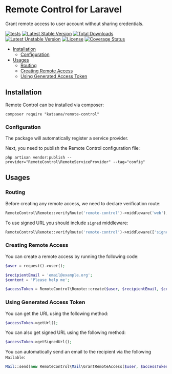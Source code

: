 Remote Control for Laravel
===================

Grant remote access to user account without sharing credentials.

[![tests](https://github.com/katsana/remote-control/workflows/tests/badge.svg?branch=1.x)](https://github.com/katsana/remote-control/actions?query=branch%3A1.x+workflow%3Atests)
[![Latest Stable Version](https://poser.pugx.org/katsana/remote-control/v/stable)](https://packagist.org/packages/katsana/remote-control)
[![Total Downloads](https://poser.pugx.org/katsana/remote-control/downloads)](https://packagist.org/packages/katsana/remote-control)
[![Latest Unstable Version](https://poser.pugx.org/katsana/remote-control/v/unstable)](https://packagist.org/packages/katsana/remote-control)
[![License](https://poser.pugx.org/katsana/remote-control/license)](https://packagist.org/packages/katsana/remote-control)
[![Coverage Status](https://coveralls.io/repos/github/katsana/remote-control/badge.svg?branch=master)](https://coveralls.io/github/katsana/remote-control?branch=master)

* [Installation](#installation)
    - [Configuration](#configuration)
* [Usages](#usages)
    - [Routing](#routing)
    - [Creating Remote Access](#creating-remote-access)
    - [Using Generated Access Token](#using-generated-access-token)

## Installation

Remote Control can be installed via composer:

```
composer require "katsana/remote-control"
```

### Configuration

The package will automatically register a service provider.

Next, you need to publish the Remote Control configuration file:

```
php artisan vendor:publish --provider="RemoteControl\RemoteServiceProvider" --tag="config"
```

## Usages

### Routing

Before creating any remote access, we need to declare verification route:

```php
RemoteControl\Remote::verifyRoute('remote-control')->middleware('web');
```

To use signed URL you should include `signed` middleware:

```php
RemoteControl\Remote::verifyRoute('remote-control')->middleware(['signed', 'web']);
```

### Creating Remote Access

You can create a remote access by running the following code:

```php
$user = request()->user();

$recipientEmail = 'email@example.org';
$content = 'Please help me';

$accessToken = RemoteControl\Remote::create($user, $recipientEmail, $content);
```

### Using Generated Access Token

You can get the URL using the following method:

```php
$accessToken->getUrl();
```

You can also get signed URL using the following method:

```php
$accessToken->getSignedUrl();
```

You can automatically send an email to the recipient via the following `Mailable`:

```php
Mail::send(new RemoteControl\Mail\GrantRemoteAccess($user, $accessToken, $content));
```
